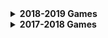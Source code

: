 ---
---

<details>
 <summary>
  <strong>2018-2019 Games</strong>
 </summary>
 
 <details>
   <summary><strong>
    <a href="Games/2018-2019/game-name">Game Name - by: First L.</a>
   </strong></summary>
 
   A short description of your game goes here.
 
   Playtest Feedback Requests:
   * Question 1.
   * Question 2.
   
   Source repository: [Repository Name](repository-url)
 </details>
 
  <details>
   <summary><strong>
    <a href="https://douglasurner.github.io/GDP-Playtest/Games/2018-2019/example-dlu">Example - by: Doug U.</a>
   </strong></summary>
   A remake of the classic Pong based on the [tutorial by Vincent Quarles](https://www.sitepoint.com/building-a-pong-clone-in-unity-ui-and-gameplay/), with an AI opponent and a simple UI.
 
   Playtest Feedback Requests:
   * Is the paddle movement "playable?" - If not, how should it be changed?
   * Is the AI challenging enough to play against?
   * Would it be better to have play continue when the ball hits the back wall or should it restart from the center after each point?
   * Should the initial direction after a point be predictable (e.g., the winner or loser of the point "serves")?
   * Should a keypress be required to serve?
   * Should the same key be used for both pause and serve?
   
   Source repository: [GDP2](https://github.com/DouglasUrner/GDP2) - the game itself is burried deep in the repository, you can go directly to it by following [this link](https://github.com/DouglasUrner/GDP2/tree/master/units/1/assignments/U1.1-pong-in-unity/b-build/level-3/Quarles-Pong-2).
 </details>

</details>

<details>
 <summary>
  <strong>2017-2018 Games</strong>
 </summary>

  * [Bup Blaster: Riley Bennett](https://RileyBennett.github.io/BupBlaster/index.html) --- Bup Blaster is a game in which the player must survive as long as possible by flying around in a spaceship and shooting the angry bups chasing after them.

  * [Spin: Bryan Gates](https://revo1utionn.github.io/GameSpin/index.html) --- Spin is a arcade based mobile game, were you play as an asteroid drifting in space trying to get the highest spin speed.

  * [First game: Matthew Adams](https://adam1354.github.io/FirstGame/index.html) --- I took a game that I played called ever wing and decided to make my own version to it.

  * [Iron Eagles: Jack Stencil]() --- This is a small version of what will be a larger game where the player controlls a spaceship and has to defend against increasing waves of enemies.
  
  * [Ghost&Bee: Jackson]() --- This a minature clone of a mario map. You play as a ghost with a bee following him. "Fallout 76"
  
  * [Dont Get Caught: Teage Aquino](Games/DontGetCaught) --- Use WASD to collect the coin and score a goal to win, but don't get caught by the ghost!
  
  * [Moon Evade: Anthony Feuchtwanger](https://github.com/Buddy312/Adv-Game-Final/) --- This is a small version of what will be a larger game where the player controls rocket and he has to evade left and right to not get hit by the asteroids coming his way and has to survive for as long as possible. When hit it turns off the camera and deletes the Rocket. I would like to expand this to include a 2d version as well. I would also like to add in a 3 life system, but the spawn rate and what is being spawned can be change.
  
  * [Resource Collector: Angel Bowman](Game/ResourceCollector/index.html) --- Resource Collector is a game where you have to try to collect all the resources and avoid running into the blue fish on the ground (its an enemy).
  
  * [Cat Dash: Micah Hargrave](Games/CatDash/index.html) --- Cat Dash is a running game, you have to try and get to end without losing all your lives. Live are taken away when you are hit by a weight, to restore your health collect the gold coins

  * [Bird Maze: Zachary Clay](Games/BirdMaze/index.html) --- Dodge Asteroids in space and arcade as a yellow bird
  
  * [Monstertruck Nw:Nathan Whitney](Games/MonstertruckNw/index.html) --- Use the Monstertruck to collect the 4 coins  
  
  * [Rocket Race: Jakob Farrell](Games/RocketRace/index.html) --- You control a rocket, flying away from a magnet that is constantly chasing you, while doing this you must avoid the physical barriers that slow you down and/or stop you.

  * [Ghost Doors: Victoria Lane](Games/GhostDoors/index.html) --- playing as a ghost you are trying to find the key to let you leave the meadow where you are trapped. beware as there are others wondering there as well and some things are not as they seem.

  * [Galactica: SpecterSans/Deven Deriso](Games/Galactica/index.html) --- A shooter where the camera stays in one place, there's only four slow enemies and a couple of asteroids

  * [truckstop: James Tisdel](Games/truckstop/index.html) --- this game is a small game where the ruls are simple move left and right usin a and d then jump with the space bar, you just want to collect the most amount of coins by the end of the game. at some point there will be a timer added so you can try o beat the clock.

## Variations

<details>
  <summary markdown="span">
    Defender
  </summary>
  
  * [Defender: Doug Urner](https://douglasurner.github.io/prototypes/Defender/index.html) --- I modified this game to use the night sky background, I thought that that would look better with the laser. The next thing I want to fix is the way the game ends.
  
  * [Defender: Matthew Kincaid](https://github.com/Matthew-Kincaid/Matthew-Kincaid.github.io) --- I changed the creation rate for the cannon from 0.4 to 0.25. The next thing i did was change the rotation spped of the player from 25 to 40. Finally I made changed the winner score from 5 to 25. 

  * [Defender: John Fiery](https://JMF1011.github.io/WebGL/index.html) --- I basically changed the score limit and that was pretty much it.  

  * [Defender: Ryan Lay](http://mrclean123.github.io/WebGL/index.html) --- Change Enemy type from an asteroid to somthing else like a space ship 
  
  * [Defender: Allison Maurice](https://allisonmaurice.github.io/WebGL/index.html) --- I changed the speed of the cannon to 40, created a new background with a moon or asteroid, and increased the winner score to 20.

  * [Defender: Dacoda Cummings](https://Daco10.github.io/WebGL/index.html) --- I'll make the background a space type theme and I will make ending more interesting

</details>

<details>
  <summary markdown="span">
    Football
  </summary>
  
* [Football: Hayden Robinson](https://unwantedgamemaker.github.io/Football/index.html) --- I fixed the bugs and changed the playing fiel to make it harder.

* [Football: Kaleb Carbone](FailFasterStudios.github.io") --- I did a bug fix with the goals, and how if you run in to them they add a point. I fixed that and made the game a bit harder and entertaining!

* [football: Colby Starkel](https://ColbyStarkel.github.io/WebGL/index.html) --- I made there be more characters in the game. 
</details>

<details>
  <summary markdown="span">
    Lander
  </summary>
 
 * [Paul Mize: Unorginial slightly editted lander](https://Dr-Bork.GitHub.io/flo/index.html) --- I modified where the rocks sit, later I want to change how many lives there is and how the game truly ends, possibly adding more levels.
    
 * [Lander: Andrew Mattucci](https://andrewmattucci.github.io/Final/index.html) --- I changed a few minor things having to do with rotation and speed of the player. 

 * [Lander: Liam Pratt](https://CaptainLeemo.github.io/buiuld/index.html) --- In "Lander", you have to move a space ship from one point to another. There are obstacles blocking the end point, so it isn't as easy as it sounds.
 
 * [Lander: Alex Young](young0904.github.io lander) --- i changed the speed of the ship so that is it more easier to move around the play area.
 
 * [Lander: Isaiah Montez](https://isaiahmontez.github.io/Lander/index.html)--- work on the controls

 * [Lander: Malcolm Cisler](https://DatCancerousBoi.github.io/WebGL/index.html) --- I edited the controls so it controls smoother. I also made the level more challanging and added a different game over result.
 
</details>

<details>
  <summary markdown="span">
    Maze
  </summary>
  
</details>

<details>
  <summary markdown="span">
    Playground
  </summary>
  
</details>

<details>
  <summary markdown="span">
    Rougelike
  </summary>
  
  * [Rougelike: Heaven Mize](https://myzer0soul0902.github.io/GameBuild/index.html) --- I'm planning on editing Rougelike to have a proper ending.
    
  * [Rougelike: Justin Sewell](https://Starfighter36.github.io/WebGL/index.html) --- Built a second area for the game with enemies and items with a maze.
  
  * [Rougelike: Michael Clauss](https://pclaussmichael.github.io/Games/) --- I made the controls Arrow keys, plan to add more interactions.
  
</details>
   
